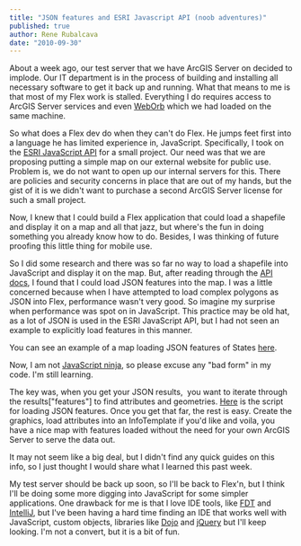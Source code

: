 ```yaml
---
title: "JSON features and ESRI Javascript API (noob adventures)"
published: true
author: Rene Rubalcava
date: "2010-09-30"
---
```


About a week ago, our test server that we have ArcGIS Server on decided to implode. Our IT department is in the process of building and installing all necessary software to get it back up and running. What that means to me is that most of my Flex work is stalled. Everything I do requires access to ArcGIS Server services and even [WebOrb](http://www.themidnightcoders.com/products/weborb-for-net/overview.html) which we had loaded on the same machine.

So what does a Flex dev do when they can't do Flex. He jumps feet first into a language he has limited experience in, JavaScript. Specifically, I took on the [ESRI JavaScript API](http://help.arcgis.com/EN/webapi/javascript/arcgis/index.html) for a small project. Our need was that we are proposing putting a simple map on our external website for public use. Problem is, we do not want to open up our internal servers for this. There are policies and security concerns in place that are out of my hands, but the gist of it is we didn't want to purchase a second ArcGIS Server license for such a small project.

Now, I knew that I could build a Flex application that could load a shapefile and display it on a map and all that jazz, but where's the fun in doing something you already know how to do. Besides, I was thinking of future proofing this little thing for mobile use.

So I did some research and there was so far no way to load a shapefile into JavaScript and display it on the map. But, after reading through the [API docs](http://help.arcgis.com/EN/webapi/javascript/arcgis/help/jsapi_start.htm), I found that I could load JSON features into the map. I was a little concerned because when I have attempted to load complex polygons as JSON into Flex, performance wasn't very good. So imagine my surprise when performance was spot on in JavaScript. This practice may be old hat, as a lot of JSON is used in the ESRI JavaScript API, but I had not seen an example to explicitly load features in this manner.

You can see an example of a map loading JSON features of States [here](http://odoe.net/thelab/js/jsonmap/Index.php).

Now, I am not [JavaScript ninja](http://jsninja.com/), so please excuse any "bad form" in my code. I'm still learning.

The key was, when you get your JSON results,  you want to iterate through the results\["features"\] to find attributes and geometries. [Here](http://odoe.net/thelab/js/jsonmap/libs/jsonfeatures.js) is the script for loading JSON features. Once you get that far, the rest is easy. Create the graphics, load attributes into an InfoTemplate if you'd like and voila, you have a nice map with features loaded without the need for your own ArcGIS Server to serve the data out.

It may not seem like a big deal, but I didn't find any quick guides on this info, so I just thought I would share what I learned this past week.

My test server should be back up soon, so I'll be back to Flex'n, but I think I'll be doing some more digging into JavaScript for some simpler applications. One drawback for me is that I love IDE tools, like [FDT](http://www.fdt.powerflasher.com/) and [IntelliJ](http://www.jetbrains.com/idea/), but I've been having a hard time finding an IDE that works well with JavaScript, custom objects, libraries like [Dojo](http://www.dojotoolkit.org/) and [jQuery](http://jquery.com/) but I'll keep looking. I'm not a convert, but it is a bit of fun.

